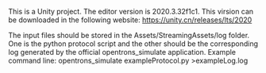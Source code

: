 This is a Unity project. The editor version is 2020.3.32f1c1. This virsion can be downloaded in the following website: https://unity.cn/releases/lts/2020

The input files should be stored in the Assets/StreamingAssets/log folder. One is the python protocol script and the other should be the corresponding log generated by the official opentrons_simulate application. 
Example command line: opentrons_simulate exampleProtocol.py >exampleLog.log 
